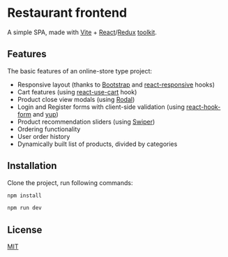 # Restaurant frontend

A simple SPA, made with [Vite](https://vitejs.dev/) + [React](https://react.dev/)/[Redux](https://redux.js.org/) [toolkit](https://redux-toolkit.js.org/).

## Features

The basic features of an online-store type project:

* Responsive layout (thanks to [Bootstrap](https://getbootstrap.com/) and [react-responsive](https://www.npmjs.com/package/react-responsive) hooks)
* Cart features (using [react-use-cart](https://www.npmjs.com/package/react-use-cart) hook)
* Product close view modals (using [Rodal](https://github.com/chenjiahan/rodal))
* Login and Register forms with client-side validation (using [react-hook-form](https://www.npmjs.com/package/react-hook-form) and [yup](https://www.npmjs.com/package/yup))
* Product recommendation sliders (using [Swiper](https://swiperjs.com/))
* Ordering functionality
* User order history
* Dynamically built list of products, divided by categories


## Installation

Clone the project, run following commands:

```bash
npm install

npm run dev
```

## License

[MIT](https://choosealicense.com/licenses/mit/)
